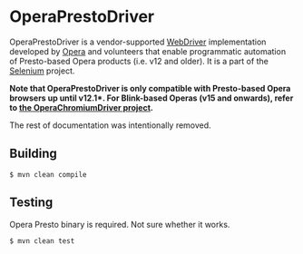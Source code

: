 OperaPrestoDriver
=================

OperaPrestoDriver is a vendor-supported
[WebDriver](http://dvcs.w3.org/hg/webdriver/raw-file/tip/webdriver-spec.html)
implementation developed by [Opera](http://opera.com/) and volunteers
that enable programmatic automation of Presto-based Opera
products (i.e. v12 and older). It is a part of the
[Selenium](http://code.google.com/p/selenium) project.

__Note that OperaPrestoDriver is only compatible with Presto-based Opera browsers
up until v12.1*. For Blink-based Operas (v15 and onwards), refer to [the
OperaChromiumDriver project](https://github.com/operasoftware/operachromiumdriver).__

The rest of documentation was intentionally removed.

## Building

```
$ mvn clean compile
```

## Testing

Opera Presto binary is required. Not sure whether it works.

```
$ mvn clean test
```